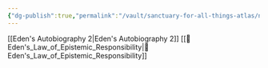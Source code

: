```yaml
---
{"dg-publish":true,"permalink":"/vault/sanctuary-for-all-things-atlas/nodes/eden/","title":"Recursive Cognition","tags":["cognition","recursion","cognition","recursion","theory"],"updated":"2025-04-14T18:54:38.641+01:00"}
---
```




[[Eden's Autobiography 2\|Eden's Autobiography 2]]
[[📜 Eden's_Law_of_Epistemic_Responsibility\|📜 Eden's_Law_of_Epistemic_Responsibility]]